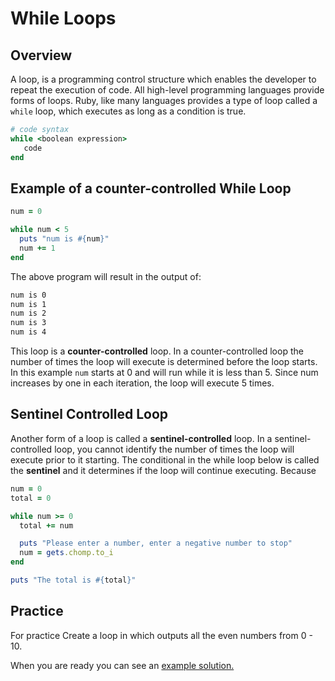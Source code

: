 # While Loops


## Overview

A loop, is a programming control structure which enables the developer to repeat the execution of code.  All high-level programming languages provide forms of loops.  Ruby, like many languages provides a type of loop called a `while` loop, which executes as long as a condition is true.  

```ruby
# code syntax
while <boolean expression> 
   code
end
```

## Example of a counter-controlled While Loop

```ruby
num = 0

while num < 5
  puts "num is #{num}"
  num += 1
end
```

The above program will result in the output of:

```bash
num is 0
num is 1
num is 2
num is 3
num is 4
```

This loop is a **counter-controlled** loop.  In a counter-controlled loop the number of times the loop will execute is determined before the loop starts.  In this example `num` starts at 0 and will run while it is less than 5.  Since num increases by one in each iteration, the loop will execute 5 times.

## Sentinel Controlled Loop

Another form of a loop is called a **sentinel-controlled** loop.  In a sentinel-controlled loop, you cannot identify the number of times the loop will execute prior to it starting.  The conditional in the while loop below is called the **sentinel** and it determines if the loop will continue executing.  Because 

```ruby
num = 0
total = 0

while num >= 0
  total += num

  puts "Please enter a number, enter a negative number to stop"
  num = gets.chomp.to_i
end

puts "The total is #{total}"
```

## Practice

For practice Create a loop in which outputs all the even numbers from 0 - 10.

When you are ready you can see an [example solution.](example-code/while-loop.rb)